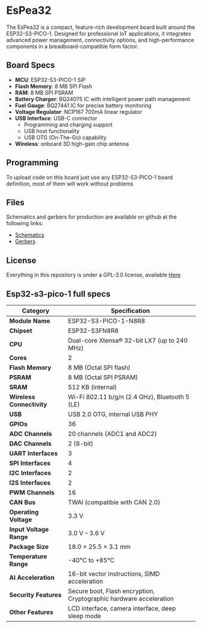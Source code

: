 # EsPea32
The EsPea32 is a compact, feature-rich development board built around the ESP32-S3-PICO-1. Designed for professional IoT applications, it integrates advanced power management, connectivity options, and high-performance components in a breadboard-compatible form factor.
## Board Specs

- **MCU**: ESP32-S3-PICO-1 SiP
- **Flash Memory**: 8 MB SPI Flash
- **RAM**: 8 MB SPI PSRAM
- **Battery Charger**: BQ24075 IC with intelligent power path management
- **Fuel Gauge**: BQ27441 IC for precise battery monitoring
- **Voltage Regulator**: NCP167 700mA linear regulator
- **USB Interface**: USB-C connector
    - Programming and charging support
    - USB host functionality
    - USB OTG (On-The-Go) capability
- **Wireless**: onboard 3D high-gain chip antenna
## Programming

To upload code on this board just use any ESP32-S3-PICO-1 board definition, most of them will work without problems
## Files

Schematics and gerbers for production are available on github at the following links:
- [Schematics](https://github.com/angelogerminario/EsPea32/blob/main/Schematics)
- [Gerbers](https://github.com/angelogerminario/EsPea32/blob/main/Gerbers)
## License

Everything in this repository is under a GPL-3.0 license, available [Here](https://github.com/angelogerminario/EsPea32/blob/main/LICENSE)
## Esp32-s3-pico-1 full specs

| **Category**              | **Specification**                                                  |
| ------------------------- | ------------------------------------------------------------------ |
| **Module Name**           | ESP32-S3-PICO-1-N8R8                                               |
| **Chipset**               | ESP32-S3FN8R8                                                      |
| **CPU**                   | Dual-core Xtensa® 32-bit LX7 (up to 240 MHz)                       |
| **Cores**                 | 2                                                                  |
| **Flash Memory**          | 8 MB (Octal SPI flash)                                             |
| **PSRAM**                 | 8 MB (Octal SPI PSRAM)                                             |
| **SRAM**                  | 512 KB (internal)                                                  |
| **Wireless Connectivity** | Wi-Fi 802.11 b/g/n (2.4 GHz), Bluetooth 5 (LE)                     |
| **USB**                   | USB 2.0 OTG, internal USB PHY                                      |
| **GPIOs**                 | 36                                                                 |
| **ADC Channels**          | 20 channels (ADC1 and ADC2)                                        |
| **DAC Channels**          | 2 (8-bit)                                                          |
| **UART Interfaces**       | 3                                                                  |
| **SPI Interfaces**        | 4                                                                  |
| **I2C Interfaces**        | 2                                                                  |
| **I2S Interfaces**        | 2                                                                  |
| **PWM Channels**          | 16                                                                 |
| **CAN Bus**               | TWAI (compatible with CAN 2.0)                                     |
| **Operating Voltage**     | 3.3 V                                                              |
| **Input Voltage Range**   | 3.0 V – 3.6 V                                                      |
| **Package Size**          | 18.0 × 25.5 × 3.1 mm                                               |
| **Temperature Range**     | -40°C to +85°C                                                     |
| **AI Acceleration**       | 16-bit vector instructions, SIMD acceleration                      |
| **Security Features**     | Secure boot, Flash encryption, Cryptographic hardware acceleration |
| **Other Features**        | LCD interface, camera interface, deep sleep mode                   |